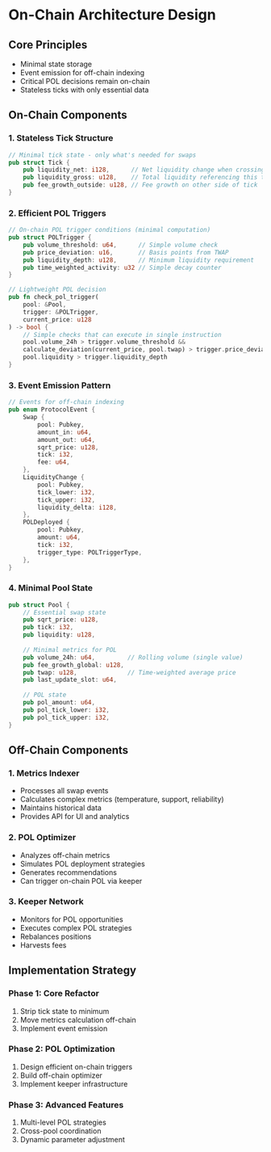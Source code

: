 # On-Chain Architecture Design

## Core Principles
- Minimal state storage
- Event emission for off-chain indexing
- Critical POL decisions remain on-chain
- Stateless ticks with only essential data

## On-Chain Components

### 1. Stateless Tick Structure
```rust
// Minimal tick state - only what's needed for swaps
pub struct Tick {
    pub liquidity_net: i128,      // Net liquidity change when crossing
    pub liquidity_gross: u128,    // Total liquidity referencing this tick
    pub fee_growth_outside: u128, // Fee growth on other side of tick
}
```

### 2. Efficient POL Triggers
```rust
// On-chain POL trigger conditions (minimal computation)
pub struct POLTrigger {
    pub volume_threshold: u64,      // Simple volume check
    pub price_deviation: u16,       // Basis points from TWAP
    pub liquidity_depth: u128,      // Minimum liquidity requirement
    pub time_weighted_activity: u32 // Simple decay counter
}

// Lightweight POL decision
pub fn check_pol_trigger(
    pool: &Pool,
    trigger: &POLTrigger,
    current_price: u128
) -> bool {
    // Simple checks that can execute in single instruction
    pool.volume_24h > trigger.volume_threshold &&
    calculate_deviation(current_price, pool.twap) > trigger.price_deviation &&
    pool.liquidity > trigger.liquidity_depth
}
```

### 3. Event Emission Pattern
```rust
// Events for off-chain indexing
pub enum ProtocolEvent {
    Swap {
        pool: Pubkey,
        amount_in: u64,
        amount_out: u64,
        sqrt_price: u128,
        tick: i32,
        fee: u64,
    },
    LiquidityChange {
        pool: Pubkey,
        tick_lower: i32,
        tick_upper: i32,
        liquidity_delta: i128,
    },
    POLDeployed {
        pool: Pubkey,
        amount: u64,
        tick: i32,
        trigger_type: POLTriggerType,
    },
}
```

### 4. Minimal Pool State
```rust
pub struct Pool {
    // Essential swap state
    pub sqrt_price: u128,
    pub tick: i32,
    pub liquidity: u128,
    
    // Minimal metrics for POL
    pub volume_24h: u64,         // Rolling volume (single value)
    pub fee_growth_global: u128,
    pub twap: u128,              // Time-weighted average price
    pub last_update_slot: u64,
    
    // POL state
    pub pol_amount: u64,
    pub pol_tick_lower: i32,
    pub pol_tick_upper: i32,
}
```

## Off-Chain Components

### 1. Metrics Indexer
- Processes all swap events
- Calculates complex metrics (temperature, support, reliability)
- Maintains historical data
- Provides API for UI and analytics

### 2. POL Optimizer
- Analyzes off-chain metrics
- Simulates POL deployment strategies
- Generates recommendations
- Can trigger on-chain POL via keeper

### 3. Keeper Network
- Monitors for POL opportunities
- Executes complex POL strategies
- Rebalances positions
- Harvests fees

## Implementation Strategy

### Phase 1: Core Refactor
1. Strip tick state to minimum
2. Move metrics calculation off-chain
3. Implement event emission

### Phase 2: POL Optimization
1. Design efficient on-chain triggers
2. Build off-chain optimizer
3. Implement keeper infrastructure

### Phase 3: Advanced Features
1. Multi-level POL strategies
2. Cross-pool coordination
3. Dynamic parameter adjustment